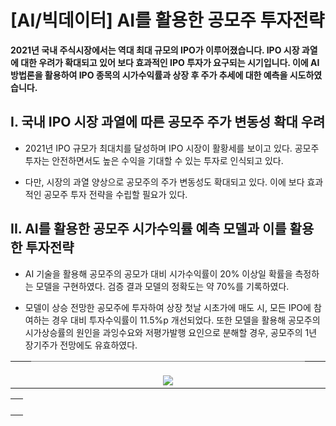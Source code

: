 # [AI/빅데이터] AI를 활용한 공모주 투자전략
  
**2021년 국내 주식시장에서는 역대 최대 규모의 IPO가 이루어졌습니다. IPO 시장 과열에 대한 우려가 확대되고 있어 보다 효과적인 IPO 투자가 요구되는 시기입니다. 이에 AI 방법론을 활용하여 IPO 종목의 시가수익률과 상장 후 주가 추세에 대한 예측을 시도하였습니다.**

## I. 국내 IPO 시장 과열에 따른 공모주 주가 변동성 확대 우려

- 2021년 IPO 규모가 최대치를 달성하며 IPO 시장이 활황세를 보이고 있다. 공모주 투자는 안전하면서도 높은 수익을 기대할 수 있는 투자로 인식되고 있다.

- 다만, 시장의 과열 양상으로 공모주의 주가 변동성도 확대되고 있다. 이에 보다 효과적인 공모주 투자 전략을 수립할 필요가 있다.


## II. AI를 활용한 공모주 시가수익률 예측 모델과 이를 활용한 투자전략

- AI 기술을 활용해 공모주의 공모가 대비 시가수익률이 20% 이상일 확률을 측정하는 모델을 구현하였다. 검증 결과 모델의 정확도는 약 70%를 기록하였다.

- 모델이 상승 전망한 공모주에 투자하여 상장 첫날 시초가에 매도 시, 모든 IPO에 참여하는 경우 대비 투자수익률이 11.5%p 개선되었다. 또한 모델을 활용해 공모주의 시가상승률의 원인을 과잉수요와 저평가발행 요인으로 분해할 경우, 공모주의 1년 장기주가 전망에도 유효하였다.
 
<table border="0" cellpadding="0" cellspacing="0" width="750">	<tbody>		<tr>			<td valign="middle" width="25">&nbsp;</td>			<td align="center" border="1" cellpadding="1" cellspacing="1" height="10" style="border-width: 1px; border-style: solid none none; border-color: rgb(128, 128, 128);" valign="middle" width="700"><br>			<a border="0" href="http://tracking.nhqv.com/tracking?SITE_ID=4&amp;SEND_ID=3037338&amp;SCHD_ID=2206703&amp;WORKDAY=20220314&amp;TRACKING_CLOSE=2022-03-07&amp;TYPE=C&amp;CLICK_ID=003&amp;MEMBER_ID=a3lvdWppbi5raW1Abmhxdi5jb20=&amp;MEMBER_ID_SEQ=32612&amp;URL=https://download.nhqv.com/www/plugin/pdfjs/web/viewer.html?r=CommFile&amp;p=/cis/rsh/inv&amp;i=CISPPR20220314150959516" target="_blank" title="NH 리서치 원문보기"><img border="0" src="https://www.nhqv.com/img/ems/research/img_09.jpg"></a></td>			<td valign="middle" width="25">&nbsp;</td>		</tr>	</tbody></table><table border="0" cellpadding="0" cellspacing="0" width="750">	<tbody>		<tr>			<td align="right" width="100%"><a border="0" href="http://tracking.nhqv.com/tracking?SITE_ID=4&amp;SEND_ID=3037338&amp;SCHD_ID=2206703&amp;WORKDAY=20220314&amp;TRACKING_CLOSE=2022-03-07&amp;TYPE=C&amp;CLICK_ID=004&amp;MEMBER_ID=a3lvdWppbi5raW1Abmhxdi5jb20=&amp;MEMBER_ID_SEQ=32612&amp;URL=http://download.nhqv.com/CommFile/cis/rsh/inv/CISPPR20220314150959516.pdf" style="color: white;" target="_blank">.</a></td>		</tr>		<tr>		</tr>	</tbody></table>
